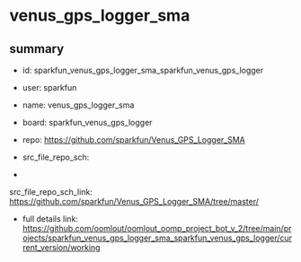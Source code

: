 # venus_gps_logger_sma
 
## summary 
* id: sparkfun_venus_gps_logger_sma_sparkfun_venus_gps_logger
* user: sparkfun
* name: venus_gps_logger_sma
* board: sparkfun_venus_gps_logger
* repo: https://github.com/sparkfun/Venus_GPS_Logger_SMA



* src_file_repo_sch: 
*
 src_file_repo_sch_link: https://github.com/sparkfun/Venus_GPS_Logger_SMA/tree/master/
* full details link: https://github.com/oomlout/oomlout_oomp_project_bot_v_2/tree/main/projects/sparkfun_venus_gps_logger_sma_sparkfun_venus_gps_logger/current_version/working  






